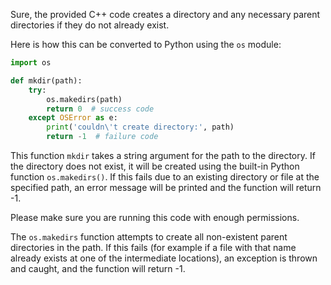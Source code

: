 Sure, the provided C++ code creates a directory and any necessary parent directories if they do not already exist.

Here is how this can be converted to Python using the `os` module:

```python
import os

def mkdir(path):
    try:
        os.makedirs(path)
        return 0  # success code
    except OSError as e:
        print('couldn\'t create directory:', path)
        return -1  # failure code
```
This function `mkdir` takes a string argument for the path to the directory. If the directory does not exist, it will be created using the built-in Python function `os.makedirs()`. If this fails due to an existing directory or file at the specified path, an error message will be printed and the function will return -1.

Please make sure you are running this code with enough permissions. 

The `os.makedirs` function attempts to create all non-existent parent directories in the path. If this fails (for example if a file with that name already exists at one of the intermediate locations), an exception is thrown and caught, and the function will return -1.
